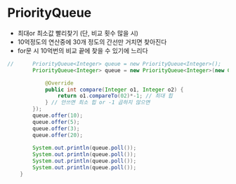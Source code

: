 # PriorityQueue

* 최대or 최소값 빨리찾기 (단, 비교 횟수 많을 시)
* 10억정도의 연산중에 30개 정도의 간선만 거치면 찾아진다
* for문 시 10억번의 비교 끝에 찾을 수 있기에 느리다

```java
//		PriorityQueue<Integer> queue = new PriorityQueue<Integer>();
		PriorityQueue<Integer> queue = new PriorityQueue<Integer>(new Comparator<Integer>() {

			@Override
			public int compare(Integer o1, Integer o2) {
				return o1.compareTo(02)*-1; // 최대 힙
			} // 안쓰면 최소 힙 or -1 곱하지 않으면
		});
		queue.offer(10);
		queue.offer(5);
		queue.offer(3);
		queue.offer(20);
		
		System.out.println(queue.poll());
		System.out.println(queue.poll());
		System.out.println(queue.poll());
		System.out.println(queue.poll());
	}
```

